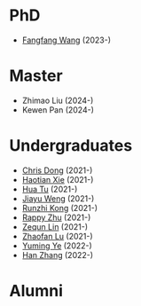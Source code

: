 # PhD
* [Fangfang Wang](https://yingtangwebsite.netlify.app/author/fangfang-wang-%E7%8E%8B%E8%8A%B3%E8%8A%B3-joint/) (2023-)

# Master
* Zhimao Liu (2024-)
* Kewen Pan (2024-)

# Undergraduates
* [Chris Dong](https://yingtangwebsite.netlify.app/author/chris-dong/) (2021-)
* [Haotian Xie](https://yingtangwebsite.netlify.app/author/haotian-xie-%E8%B0%A2%E6%98%8A%E5%A4%A9/) (2021-)
* [Hua Tu](https://yingtangwebsite.netlify.app/author/hua-tu-%E6%B6%82%E5%A9%B3/) (2021-)
* [Jiayu Weng](https://yingtangwebsite.netlify.app/author/jiayu-weng-%E7%BF%81%E4%BD%B3%E9%92%B0/) (2021-)
* [Runzhi Kong](https://yingtangwebsite.netlify.app/author/kong-runzhi-%E5%AD%94%E6%B6%A6%E8%87%B3/) (2021-)
* [Rappy Zhu](https://yingtangwebsite.netlify.app/author/rappy-zhu-%E6%9C%B1%E6%AC%A3%E6%80%A1/) (2021-)
* [Zequn Lin](https://yingtangwebsite.netlify.app/author/zequn-lin-%E6%9E%97%E6%B3%BD%E7%BE%A4/) (2021-)
* [Zhaofan Lu](https://yingtangwebsite.netlify.app/author/zhaofan-lu-%E5%8D%A2%E9%92%8A%E5%B8%86/) (2021-)
* [Yuming Ye](https://yingtangwebsite.netlify.app/author/yuming-ye-%E5%8F%B6%E8%82%B2%E9%B8%A3/) (2022-)
* [Han Zhang](https://yingtangwebsite.netlify.app/author/han-zhang-%E5%BC%A0%E6%B6%B5/) (2022-)

# Alumni


